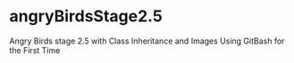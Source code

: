 # angryBirdsStage2.5
Angry Birds stage 2.5 with Class Inheritance and Images
Using GitBash for the First Time